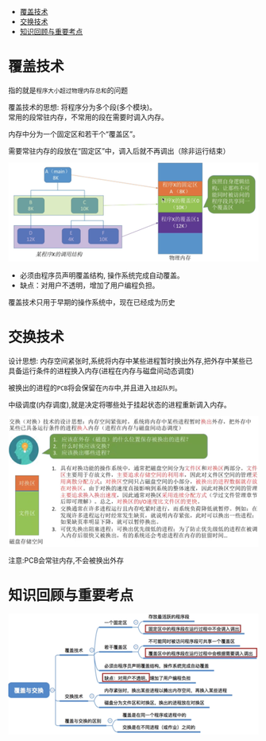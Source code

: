 - [覆盖技术](#覆盖技术)
- [交换技术](#交换技术)
- [知识回顾与重要考点](#知识回顾与重要考点)

# 覆盖技术
指的就是`程序大小超过物理内存总和`的问题

覆盖技术的思想: 将程序分为多个段(多个模块)。\
常用的段常驻内存，不常用的段在需要时调入内存。

内存中分为一个固定区和若干个“覆盖区”。

需要常驻内存的段放在“固定区”中，调入后就不再调出（除非运行结束）

<img src="img/../../img/内存覆盖技术的结构.png">

- 必须由程序员声明覆盖结构, 操作系统完成自动覆盖。
- 缺点：对用户不透明，增加了用户编程负担。

覆盖技术只用于早期的操作系统中，现在已经成为历史

# 交换技术
设计思想: 内存空间紧张时,系统将内存中某些进程暂时换出外存,把外存中某些已具备运行条件的进程换入内存(进程在内存与磁盘间动态调度)

被换出的进程的`PCB`将会保留在`内存`中,并且进入`挂起队列`。

中级调度(内存调度),就是决定将哪些处于挂起状态的进程重新调入内存。

<img src="img/../../img/交换技术的设计思想.png">

注意:PCB会常驻内存,不会被换出外存

# 知识回顾与重要考点
<img src="img/../../img/覆盖与交换-知识回顾与重要考点.png">